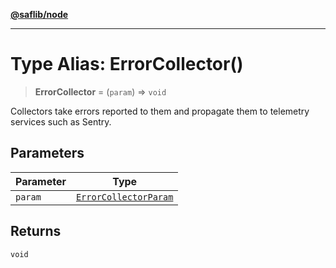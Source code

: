 [**@saflib/node**](../index.md)

***

# Type Alias: ErrorCollector()

> **ErrorCollector** = (`param`) => `void`

Collectors take errors reported to them and propagate them to telemetry services such as Sentry.

## Parameters

| Parameter | Type |
| ------ | ------ |
| `param` | [`ErrorCollectorParam`](../interfaces/ErrorCollectorParam.md) |

## Returns

`void`

